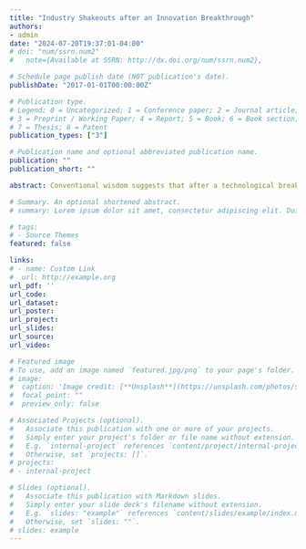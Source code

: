 ```yaml
---
title: "Industry Shakeouts after an Innovation Breakthrough"
authors:
- admin
date: "2024-07-20T19:37:01-04:00"
# doi: "num/ssrn.num2"
#   note={Available at SSRN: http://dx.doi.org/num/ssrn.num2},

# Schedule page publish date (NOT publication's date).
publishDate: "2017-01-01T00:00:00Z"

# Publication type.
# Legend: 0 = Uncategorized; 1 = Conference paper; 2 = Journal article;
# 3 = Preprint / Working Paper; 4 = Report; 5 = Book; 6 = Book section;
# 7 = Thesis; 8 = Patent
publication_types: ["3"]

# Publication name and optional abbreviated publication name.
publication: ""
publication_short: ""

abstract: Conventional wisdom suggests that after a technological breakthrough, the number of active firms first surges, and then sharply declines, in what is known as a ``shakeout". This paper challenges that notion with new empirical evidence from across the U.S. economy, revealing that shakeouts are the exception, not the rule. I develop a statistical strategy to detect breakthroughs by isolating sustained anomalies in net firm entry rates, offering a robust alternative to narrative-driven approaches that can be applied to all industries. The results of this strategy, which reliably align with well-documented breakthroughs and remain consistent across various validation tests, uncover a novel trend: the number of entry-driven breakthroughs has been declining over time. The variability and frequent absence of shakeouts across breakthrough industries are consistent with breakthroughs primarily occurring in industries with low returns to scale and with modest learning curves, shifting the narrative on the nature of innovation over the past forty years in the U.S.

# Summary. An optional shortened abstract.
# summary: Lorem ipsum dolor sit amet, consectetur adipiscing elit. Duis posuere tellus ac convallis placerat. Proin tincidunt magna sed ex sollicitudin condimentum.

# tags:
# - Source Themes
featured: false

links:
# - name: Custom Link
#  url: http://example.org
url_pdf: ''
url_code: 
url_dataset: 
url_poster: 
url_project: 
url_slides: 
url_source: 
url_video: 

# Featured image
# To use, add an image named `featured.jpg/png` to your page's folder. 
# image:
#  caption: 'Image credit: [**Unsplash**](https://unsplash.com/photos/s9CC2SKySJM)'
#  focal_point: ""
#  preview_only: false

# Associated Projects (optional).
#   Associate this publication with one or more of your projects.
#   Simply enter your project's folder or file name without extension.
#   E.g. `internal-project` references `content/project/internal-project/index.md`.
#   Otherwise, set `projects: []`.
# projects:
# - internal-project

# Slides (optional).
#   Associate this publication with Markdown slides.
#   Simply enter your slide deck's filename without extension.
#   E.g. `slides: "example"` references `content/slides/example/index.md`.
#   Otherwise, set `slides: ""`.
# slides: example
---
```


